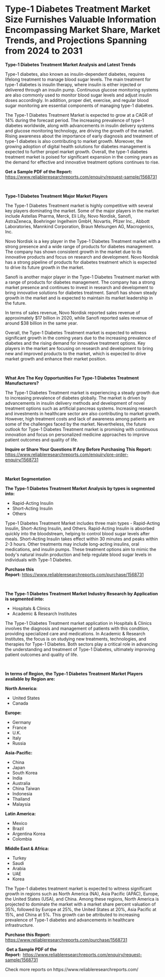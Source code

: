 <p><h1>Type-1 Diabetes Treatment Market Size Furnishes Valuable Information Encompassing Market Share, Market Trends, and Projections Spanning from 2024 to 2031</h1></p><p><strong>Type-1 Diabetes Treatment Market Analysis and Latest Trends</strong></p>
<p><p>Type-1 diabetes, also known as insulin-dependent diabetes, requires lifelong treatment to manage blood sugar levels. The main treatment for type-1 diabetes is insulin therapy, where insulin is either injected or delivered through an insulin pump. Continuous glucose monitoring systems are also commonly used to monitor blood sugar levels and adjust insulin doses accordingly. In addition, proper diet, exercise, and regular blood sugar monitoring are essential components of managing type-1 diabetes.</p><p>The Type-1 Diabetes Treatment Market is expected to grow at a CAGR of 14% during the forecast period. The increasing prevalence of type-1 diabetes worldwide, along with advancements in insulin delivery systems and glucose monitoring technology, are driving the growth of the market. Rising awareness about the importance of early diagnosis and treatment of type-1 diabetes is also contributing to market growth. Moreover, the growing adoption of digital health solutions for diabetes management is expected to further propel market growth. Overall, the type-1 diabetes treatment market is poised for significant expansion in the coming years as the demand for effective and innovative treatment options continues to rise.</p></p>
<p><strong>Get a Sample PDF of the Report:&nbsp;</strong> <a href="https://www.reliableresearchreports.com/enquiry/request-sample/1568731">https://www.reliableresearchreports.com/enquiry/request-sample/1568731</a></p>
<p>&nbsp;</p>
<p><strong>Type-1 Diabetes Treatment Major Market Players</strong></p>
<p><p>The Type-1 Diabetes Treatment market is highly competitive with several key players dominating the market. Some of the major players in the market include Astellas Pharma, Merck, Eli Lilly, Novo Nordisk, Sanofi, AstraZeneca, Boehringer Ingelheim GmbH, Novartis, Pfizer Inc., Abbott Laboratories, Mannkind Corporation, Braun Melsungen AG, Macrogenics, Inc.</p><p>Novo Nordisk is a key player in the Type-1 Diabetes Treatment market with a strong presence and a wide range of products for diabetes management. The company has shown consistent growth in the market due to its innovative products and focus on research and development. Novo Nordisk has a strong pipeline of products for diabetes treatment which is expected to drive its future growth in the market.</p><p>Sanofi is another major player in the Type-1 Diabetes Treatment market with a range of products for diabetes management. The company has a strong market presence and continues to invest in research and development to bring innovative solutions for diabetes treatment. Sanofi has shown steady growth in the market and is expected to maintain its market leadership in the future.</p><p>In terms of sales revenue, Novo Nordisk reported sales revenue of approximately $17 billion in 2020, while Sanofi reported sales revenue of around $38 billion in the same year.</p><p>Overall, the Type-1 Diabetes Treatment market is expected to witness significant growth in the coming years due to the increasing prevalence of diabetes and the rising demand for innovative treatment options. Key players in the market are focusing on research and development to bring new and improved products to the market, which is expected to drive market growth and enhance their market position.</p></p>
<p>&nbsp;</p>
<p><strong>What Are The Key Opportunities For Type-1 Diabetes Treatment Manufacturers?</strong></p>
<p><p>The Type-1 Diabetes Treatment market is experiencing a steady growth due to increasing prevalence of diabetes globally. The market is driven by advancements in insulin delivery methods and development of novel treatment options such as artificial pancreas systems. Increasing research and investments in healthcare sector are also contributing to market growth. However, high treatment costs and lack of awareness among patients are some of the challenges faced by the market. Nevertheless, the future outlook for Type-1 Diabetes Treatment market is promising with continuous innovation and focus on personalized medicine approaches to improve patient outcomes and quality of life.</p></p>
<p><strong>Inquire or Share Your Questions If Any Before Purchasing This Report:</strong> <a href="https://www.reliableresearchreports.com/enquiry/pre-order-enquiry/1568731">https://www.reliableresearchreports.com/enquiry/pre-order-enquiry/1568731</a></p>
<p>&nbsp;</p>
<p><strong>Market Segmentation</strong></p>
<p><strong>The Type-1 Diabetes Treatment Market Analysis by types is segmented into:</strong></p>
<p><ul><li>Rapid-Acting Insulin</li><li>Short-Acting Insulin</li><li>Others</li></ul></p>
<p><p>Type-1 Diabetes Treatment Market includes three main types - Rapid-Acting Insulin, Short-Acting Insulin, and Others. Rapid-Acting Insulin is absorbed quickly into the bloodstream, helping to control blood sugar levels after meals. Short-Acting Insulin takes effect within 30 minutes and peaks within 2-3 hours. Other treatments may include long-acting insulins, oral medications, and insulin pumps. These treatment options aim to mimic the body's natural insulin production and help regulate blood sugar levels in individuals with Type-1 Diabetes.</p></p>
<p><strong>Purchase this Report:&nbsp;</strong><a href="https://www.reliableresearchreports.com/purchase/1568731">https://www.reliableresearchreports.com/purchase/1568731</a></p>
<p>&nbsp;</p>
<p><strong>The Type-1 Diabetes Treatment Market Industry Research by Application is segmented into:</strong></p>
<p><ul><li>Hospitals & Clinics</li><li>Academic & Research Institutes</li></ul></p>
<p><p>The Type-1 Diabetes Treatment market application in Hospitals & Clinics involves the diagnosis and management of patients with this condition, providing specialized care and medications. In Academic & Research Institutes, the focus is on studying new treatments, technologies, and therapies for Type-1 Diabetes. Both sectors play a critical role in advancing the understanding and treatment of Type-1 Diabetes, ultimately improving patient outcomes and quality of life.</p></p>
<p>&nbsp;</p>
<p><strong>In terms of Region, the Type-1 Diabetes Treatment Market Players available by Region are:</strong></p>
<p>
    <p> <strong> North America: </strong>
        <ul>
            <li>United States</li>
            <li>Canada</li>
        </ul>
        </p> 
    <p> <strong> Europe: </strong>
        <ul>
            <li>Germany</li>
            <li>France</li>
            <li>U.K.</li>
            <li>Italy</li>
            <li>Russia</li>
        </ul>
        </p> 
    <p> <strong> Asia-Pacific: </strong>
        <ul>
            <li>China</li>
            <li>Japan</li>
            <li>South Korea</li>
            <li>India</li>
            <li>Australia</li>
            <li>China Taiwan</li>
            <li>Indonesia</li>
            <li>Thailand</li>
            <li>Malaysia</li>
        </ul>
        </p> 
    <p> <strong> Latin America: </strong>
        <ul>
            <li>Mexico</li>
            <li>Brazil</li>
            <li>Argentina Korea</li>
            <li>Colombia</li>
        </ul>
        </p> 
    <p> <strong> Middle East & Africa: </strong>
        <ul>
            <li>Turkey</li>
            <li>Saudi</li>
            <li>Arabia</li>
            <li>UAE</li>
            <li>Korea</li>
        </ul>
    </p>
    </p>
<p><p>The Type-1 diabetes treatment market is expected to witness significant growth in regions such as North America (NA), Asia Pacific (APAC), Europe, the United States (USA), and China. Among these regions, North America is projected to dominate the market with a market share percent valuation of 35%, followed by Europe at 25%, the United States at 20%, Asia Pacific at 15%, and China at 5%. This growth can be attributed to increasing prevalence of Type-1 diabetes and advancements in healthcare infrastructure.</p></p>
<p><strong>Purchase this Report: </strong><a href="https://www.reliableresearchreports.com/purchase/1568731">https://www.reliableresearchreports.com/purchase/1568731</a></p>
<p>&nbsp;<strong>Get a Sample PDF of the Report:&nbsp;&nbsp;</strong><a href="https://www.reliableresearchreports.com/enquiry/request-sample/1568731">https://www.reliableresearchreports.com/enquiry/request-sample/1568731</a></p>
<p><strong></strong></p>
<p>Check more reports on https://www.reliableresearchreports.com/</p>